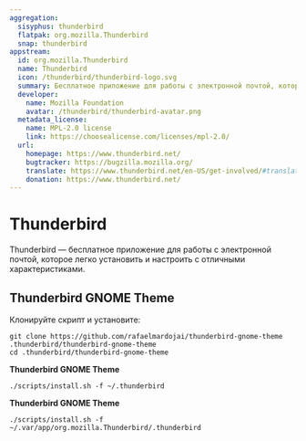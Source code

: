 ```yaml
---
aggregation:
  sisyphus: thunderbird
  flatpak: org.mozilla.Thunderbird
  snap: thunderbird
appstream:
  id: org.mozilla.Thunderbird
  name: Thunderbird
  icon: /thunderbird/thunderbird-logo.svg
  summary: Бесплатное приложение для работы с электронной почтой, которое легко установить и настроить с отличными характеристиками.
  developer:
    name: Mozilla Foundation
    avatar: /thunderbird/thunderbird-avatar.png
  metadata_license:
    name: MPL-2.0 license
    link: https://choosealicense.com/licenses/mpl-2.0/
  url:
    homepage: https://www.thunderbird.net/
    bugtracker: https://bugzilla.mozilla.org/
    translate: https://www.thunderbird.net/en-US/get-involved/#translation
    donation: https://www.thunderbird.net/
---
```


# Thunderbird

Thunderbird — бесплатное приложение для работы с электронной почтой, которое легко установить и настроить с отличными характеристиками.

<!--@include: @apps/.parts/install/content-repo.md-->
<!--@include: @apps/.parts/install/content-flatpak.md-->
<!--@include: @apps/.parts/install/content-snap.md-->

## Thunderbird GNOME Theme

Клонируйте скрипт и установите:

```shell
git clone https://github.com/rafaelmardojai/thunderbird-gnome-theme .thunderbird/thunderbird-gnome-theme
cd .thunderbird/thunderbird-gnome-theme
```

**Thunderbird GNOME Theme <Badge type="warning" text="Sisyphus" />**

```shell
./scripts/install.sh -f ~/.thunderbird
```

**Thunderbird GNOME Theme <Badge type="tip" text="Flatpak" />**

```shell
./scripts/install.sh -f ~/.var/app/org.mozilla.Thunderbird/.thunderbird
```
